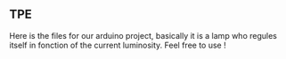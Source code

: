 ## TPE

Here is the files for our arduino project, basically it is a lamp who regules itself in fonction of the current luminosity.
Feel free to use !
